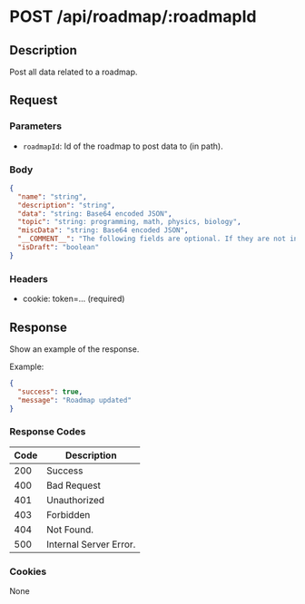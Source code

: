 # POST /api/roadmap/:roadmapId

## Description

Post all data related to a roadmap.

## Request

### Parameters

- `roadmapId`: Id of the roadmap to post data to (in path).

### Body

```json
{
  "name": "string",
  "description": "string", 
  "data": "string: Base64 encoded JSON",
  "topic": "string: programming, math, physics, biology",
  "miscData": "string: Base64 encoded JSON",
  "__COMMENT__": "The following fields are optional. If they are not included, they will not be updated.",
  "isDraft": "boolean"
}
```

### Headers

- cookie: token=... (required)

## Response

Show an example of the response.

Example:
```json
{
  "success": true,
  "message": "Roadmap updated"
}
```

### Response Codes

| Code | Description            |
|------|------------------------|
| 200  | Success                |
| 400  | Bad Request            |
| 401  | Unauthorized           |
| 403  | Forbidden              |
| 404  | Not Found.             |
| 500  | Internal Server Error. |

### Cookies

None